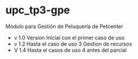 # upc_tp3-gpe
Módulo para Gestión de Peluquería de Petcenter
<ul>
<li> v 1.0 Version Inicial con el primer caso de uso</li>
<li>v 1.2 Hasta el caso de uso 3 Gestion de recursos</li>
<li>V 1.4 Hasta el casos de uso 4 antes del parcial</li>
</ul>
